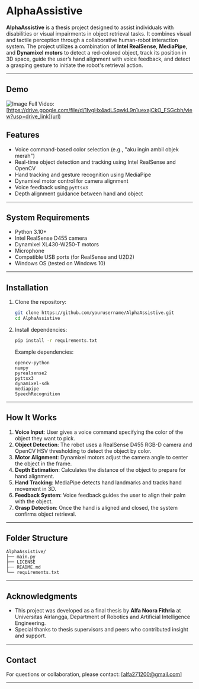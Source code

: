 # AlphaAssistive

**AlphaAssistive** is a thesis project designed to assist individuals with disabilities or visual impairments in object retrieval tasks. It combines visual and tactile perception through a collaborative human-robot interaction system. The project utilizes a combination of **Intel RealSense**, **MediaPipe**, and **Dynamixel motors** to detect a red-colored object, track its position in 3D space, guide the user’s hand alignment with voice feedback, and detect a grasping gesture to initiate the robot's retrieval action.

---

## Demo
![Image](https://github.com/user-attachments/assets/3c432241-2913-4349-9e2e-cffb52b1bfb0)
Full Video: [https://drive.google.com/file/d/1IvgHx4adLSqwkL9n1uexajCkO_FSGcbh/view?usp=drive_link](url)

## Features

* Voice command-based color selection (e.g., "aku ingin ambil objek merah")
* Real-time object detection and tracking using Intel RealSense and OpenCV
* Hand tracking and gesture recognition using MediaPipe
* Dynamixel motor control for camera alignment
* Voice feedback using `pyttsx3`
* Depth alignment guidance between hand and object

---

## System Requirements

* Python 3.10+
* Intel RealSense D455 camera
* Dynamixel XL430-W250-T motors
* Microphone
* Compatible USB ports (for RealSense and U2D2)
* Windows OS (tested on Windows 10)

---

## Installation

1. Clone the repository:

   ```bash
   git clone https://github.com/yourusername/AlphaAssistive.git
   cd AlphaAssistive
   ```
2. Install dependencies:

   ```bash
   pip install -r requirements.txt
   ```

   Example dependencies:

   ```text
   opencv-python
   numpy
   pyrealsense2
   pyttsx3
   dynamixel-sdk
   mediapipe
   SpeechRecognition
   ```

---

## How It Works

1. **Voice Input**: User gives a voice command specifying the color of the object they want to pick.
2. **Object Detection**: The robot uses a RealSense D455 RGB-D camera and OpenCV HSV thresholding to detect the object by color.
3. **Motor Alignment**: Dynamixel motors adjust the camera angle to center the object in the frame.
4. **Depth Estimation**: Calculates the distance of the object to prepare for hand alignment.
5. **Hand Tracking**: MediaPipe detects hand landmarks and tracks hand movement in 3D.
6. **Feedback System**: Voice feedback guides the user to align their palm with the object.
7. **Grasp Detection**: Once the hand is aligned and closed, the system confirms object retrieval.

---

## Folder Structure

```
AlphaAssistive/
├── main.py             
├── LICENSE              
├── README.md            
└── requirements.txt    

```

---

## Acknowledgments

* This project was developed as a final thesis by **Alfa Noora Fithria** at Universitas Airlangga, Department of Robotics and Artificial Intelligence Engineering.
* Special thanks to thesis supervisors and peers who contributed insight and support.

---

## Contact

For questions or collaboration, please contact: \[[alfa271200@gmail.com](mailto:alfa271200@gmail.com)]

---
